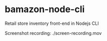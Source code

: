 # bamazon-node-cli
Retail store inventory front-end in Nodejs CLI  

Screenshot recording: ./screen-recording.mov
